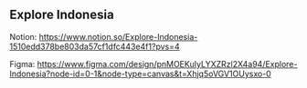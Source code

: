 ## Explore Indonesia

Notion: https://www.notion.so/Explore-Indonesia-1510edd378be803da57cf1dfc443e4f1?pvs=4

Figma: https://www.figma.com/design/pnMOEKuIyLYXZRzl2X4a94/Explore-Indonesia?node-id=0-1&node-type=canvas&t=Xhjq5oVGV1OUysxo-0

